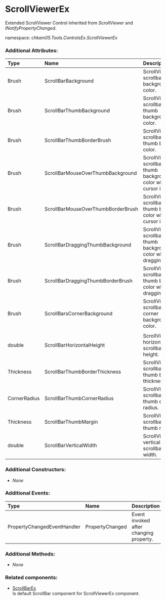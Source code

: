 # ScrollViewerEx
Extended ScrollViewer Control inherited from _ScrollViewer_ and _INotifyPropertyChanged_.

namespace: _chkam05.Tools.ControlsEx.ScrollViewerEx_

### Additional Attributes:

| Type         | Name                               | Description |
|:-------------|:-----------------------------------|:------------|
| Brush        | ScrollBarBackground                | ScrollViewerEx scrollbars background color. |
| Brush        | ScrollBarThumbBackground           | ScrollViewerEx scrollbars thumb background color. |
| Brush        | ScrollBarThumbBorderBrush          | ScrollViewerEx scrollbars thumb border color. |
| Brush        | ScrollBarMouseOverThumbBackground  | ScrollViewerEx scrollbars thumb background color when cursor is over. |
| Brush        | ScrollBarMouseOverThumbBorderBrush | ScrollViewerEx scrollbars thumb border color when cursor is over. |
| Brush        | ScrollBarDraggingThumbBackground   | ScrollViewerEx scrollbars thumb background color when is dragging. |
| Brush        | ScrollBarDraggingThumbBorderBrush  | ScrollViewerEx scrollbars thumb border color when is dragging. |
| Brush        | ScrollBarsCornerBackground         | ScrollViewerEx scrollbars corner background color. |
||||
| double       | ScrollBarHorizontalHeight          | ScrollViewerEx horizontal scrollbar height. |
| Thickness    | ScrollBarThumbBorderThickness      | ScrollViewerEx scrollbars thumb border thickness. |
| CornerRadius | ScrollBarThumbCornerRadius         | ScrollViewerEx scrollbars thumb corner radius. |
| Thickness    | ScrollBarThumbMargin               | ScrollViewerEx scrollbars thumb margin. |
| double       | ScrollBarVerticalWidth             | ScrollViewerEx vertical scrollbar width. |

### Additional Constructors:

- _None_

### Additional Events:

| Type                        | Name             | Description |
|:----------------------------|:-----------------|:------------|
| PropertyChangedEventHandler | PropertyChanged  | Event invoked after changing property. |

### Additional Methods:

- _None_

### Related components:

- [ScrollBarEx](ScrollBarEx.md)  
Is default ScrollBar component for ScrollViewerEx component.
